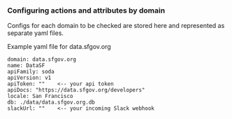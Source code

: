 ### Configuring actions and attributes by domain

Configs for each domain to be checked are stored here and represented as separate yaml files.

Example yaml file for data.sfgov.org

    domain: data.sfgov.org
    name: DataSF
    apiFamily: soda
    apiVersion: v1
    apiToken: ""    <-- your api token
    apiDocs: "https://data.sfgov.org/developers"
    locale: San Francisco
    db: ./data/data.sfgov.org.db
    slackUrl: ""    <-- your incoming Slack webhook
